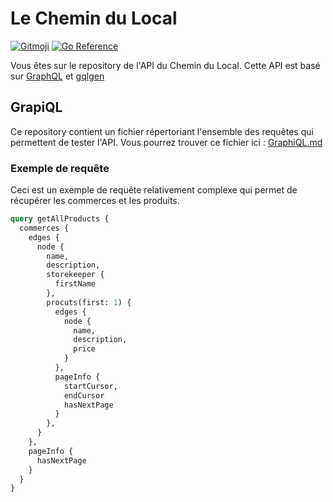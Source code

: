 # Le Chemin du Local
[![Gitmoji](https://img.shields.io/badge/gitmoji-%20😜%20😍-FFDD67.svg?style=flat-squar)](https://gitmoji.dev/)
[![Go Reference](https://pkg.go.dev/badge/github.com/99designs/gqlgen.svg)](https://pkg.go.dev/github.com/99designs/gqlgen)

Vous êtes sur le repository de l'API du Chemin du Local. Cette API est basé sur [GraphQL](https://graphql.org/) et [gqlgen](https://github.com/99designs/gqlgen)

## GrapiQL

Ce repository contient un fichier répertoriant l'ensemble des requêtes qui permettent de tester l'API. Vous pourrez trouver ce fichier ici : [GraphiQL.md](https://github.com/Le-Chemin-du-Local/GraphQL/blob/master/GraphiQL.md)

### Exemple de requête 

Ceci est un exemple de requête relativement complexe qui permet de récupérer les commerces et les produits.

```graphql
query getAllProducts {
  commerces {
    edges {
      node {
        name,
        description,
        storekeeper {
          firstName
        },
        procuts(first: 1) {
          edges {
            node {
              name,
              description,
              price
            }
          },
          pageInfo {
            startCursor,
            endCursor
            hasNextPage
          }
        },
      }
    },
    pageInfo {
      hasNextPage
    }
  }
}
```